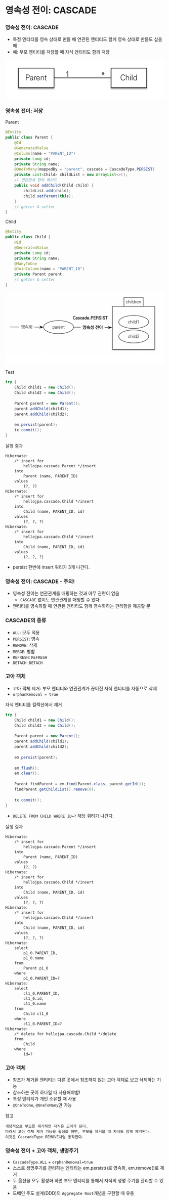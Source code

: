 # 영속성 전이: CASCADE

### 영속성 전이: CASCADE

- 특정 엔티티를 영속 상태로 만들 때 연관된 엔티티도 함께 영속 상태로 만들도 싶을 때
- 예: 부모 엔티티를 저장할 때 자식 엔티티도 함께 저장

![8.png](Image%2F8.png)

### 영속성 전이: 저장

Parent
```java
@Entity
public class Parent {
    @Id
    @GeneratedValue
    @Column(name = "PARENT_ID")
    private Long id;
    private String name;
    @OneToMany(mappedBy = "parent", cascade = CascadeType.PERSIST)
    private List<Child> childList = new ArrayList<>();
    // 연관관계 편의 메서드 
    public void addChild(Child child) {
        childList.add(child);
        child.setParent(this);
    }
    // getter & setter
}    
```

Child
```java
@Entity
public class Child {
    @Id
    @GeneratedValue
    private Long id;
    private String name;
    @ManyToOne
    @JoinColumn(name = "PARENT_ID")
    private Parent parent;
    // getter & setter
}    
```

![9.png](Image%2F9.png)

Test
```java
try {
    Child child1 = new Child();
    Child child2 = new Child();

    Parent parent = new Parent();
    parent.addChild(child1);
    parent.addChild(child2);

    em.persist(parent);
    tx.commit();
}
```

실행 결과 
```text
Hibernate: 
    /* insert for
        hellojpa.cascade.Parent */insert 
    into
        Parent (name, PARENT_ID) 
    values
        (?, ?)
Hibernate: 
    /* insert for
        hellojpa.cascade.Child */insert 
    into
        Child (name, PARENT_ID, id) 
    values
        (?, ?, ?)
Hibernate: 
    /* insert for
        hellojpa.cascade.Child */insert 
    into
        Child (name, PARENT_ID, id) 
    values
        (?, ?, ?)
```
- persist 한번에 insert 쿼리가 3개 나간다. 

### 영속성 전이: CASCADE - 주의!

- 영속성 전이는 연관관계를 매핑하는 것과 아무 관련이 없음
  - ``CASCADE`` 없이도 연관관계를 매핑할 수 있다.
- 엔티티를 영속화할 때 연관된 엔티티도 함께 영속화하는 편리함을 제공할 뿐

### CASCADE의 종류

- ``ALL``: 모두 적용
- ``PERSIST``: 영속
- ``REMOVE``: 삭제
- ``MERGE``: 병합
- ``REFRESH``: ``REFRESH``
- ``DETACH``: ``DETACH``

### 고아 객체 

- 고아 객체 제거: 부모 엔티티와 연관관계가 끊어진 자식 엔티티를 자동으로 삭제
- ``orphanRemoval = true ``

자식 엔티티를 컬렉션에서 제거
```java
try {
    Child child1 = new Child();
    Child child2 = new Child();

    Parent parent = new Parent();
    parent.addChild(child1);
    parent.addChild(child2);

    em.persist(parent);

    em.flush();
    em.clear();

    Parent findParent = em.find(Parent.class, parent.getId());
    findParent.getChildList().remove(0);

    tx.commit();
}
```
- ``DELETE FROM CHILD WHERE ID=?`` 해당 쿼리가 나간다.

실행 결과 
```text
Hibernate: 
    /* insert for
        hellojpa.cascade.Parent */insert 
    into
        Parent (name, PARENT_ID) 
    values
        (?, ?)
Hibernate: 
    /* insert for
        hellojpa.cascade.Child */insert 
    into
        Child (name, PARENT_ID, id) 
    values
        (?, ?, ?)
Hibernate: 
    /* insert for
        hellojpa.cascade.Child */insert 
    into
        Child (name, PARENT_ID, id) 
    values
        (?, ?, ?)
Hibernate: 
    select
        p1_0.PARENT_ID,
        p1_0.name 
    from
        Parent p1_0 
    where
        p1_0.PARENT_ID=?
Hibernate: 
    select
        cl1_0.PARENT_ID,
        cl1_0.id,
        cl1_0.name 
    from
        Child cl1_0 
    where
        cl1_0.PARENT_ID=?
Hibernate: 
    /* delete for hellojpa.cascade.Child */delete 
    from
        Child 
    where
        id=?
```

### 고아 객체 

- 참조가 제거된 엔티티는 다른 곳에서 참조하지 않는 고아 객체로 보고 삭제하는 기능
- 참조하는 곳이 하나일 때 사용해야함! 
- 특정 엔티티가 개인 소유할 때 사용
- ``@OneToOne``, ``@OneToMany``만 가능

참고
```text
개념적으로 부모를 제거하면 자식은 고아가 된다. 
따라서 고아 객체 제거 기능을 활성화 하면, 부모를 제거할 때 자식도 함께 제거된다. 
이것은 CascadeType.REMOVE처럼 동작한다.
```

### 영속성 전이 + 고아 객체, 생명주기

- ``CascadeType.ALL`` + ``orphanRemoval=true``
- 스스로 생명주기를 관리하는 엔티티는 em.persist()로 영속화, em.remove()로 제거
- 두 옵션을 모두 활성화 하면 부모 엔티티를 통해서 자식의 생명 주기를 관리할 수 있음
- 도메인 주도 설계(DDD)의 ``Aggregate Root``개념을 구현할 때 유용
